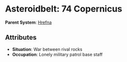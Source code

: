 # Asteroidbelt: 74 Copernicus

**Parent System**: [Hrefna](../systems/Hrefna.md)

## Attributes
- **Situation**: War between rival rocks
- **Occupation**: Lonely military patrol base staff

